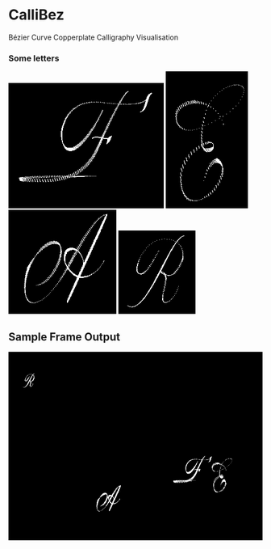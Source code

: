 # CalliBez
Bézier Curve Copperplate Calligraphy Visualisation

### Some letters
<img src="readme_resources/F.png"/>
<img src="readme_resources/E.png"/>
<img src="readme_resources/A.png"/>
<img src="readme_resources/R.png"/>

## Sample Frame Output
<img src="readme_resources/screenshot.png"/>
